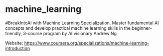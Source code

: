 # machine_learning

\#BreakIntoAI with Machine Learning Specialization. Master fundamental AI concepts and develop practical machine learning skills in the beginner-friendly, 3-course program by AI visionary Andrew Ng

Website: https://www.coursera.org/specializations/machine-learning-introduction